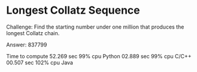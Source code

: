 # Longest Collatz Sequence

Challenge: Find the starting number under one million that produces the longest Collatz chain.

Answer: 837799



Time to compute
52.269 sec    99% cpu   Python
02.889 sec    99% cpu   C/C++
00.507 sec   102% cpu   Java
